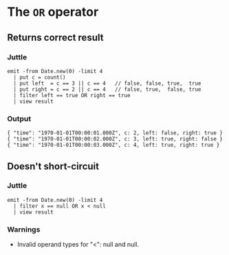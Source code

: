 The `OR` operator
=================

Returns correct result
----------------------

### Juttle

    emit -from Date.new(0) -limit 4
      | put c = count()
      | put left  = c == 3 || c == 4   // false, false, true,  true
      | put right = c == 2 || c == 4   // false, true,  false, true
      | filter left == true OR right == true
      | view result

### Output

    { "time": "1970-01-01T00:00:01.000Z", c: 2, left: false, right: true }
    { "time": "1970-01-01T00:00:02.000Z", c: 3, left: true, right: false }
    { "time": "1970-01-01T00:00:03.000Z", c: 4, left: true, right: true }

Doesn't short-circuit
---------------------

### Juttle

    emit -from Date.new(0) -limit 4
      | filter x == null OR x < null
      | view result

### Warnings

  * Invalid operand types for "<": null and null.
